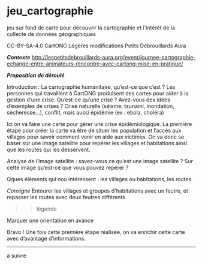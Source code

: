 # jeu_cartographie
jeu sur fond de carte pour découvrir la cartographie et l'intérêt de la collecte de données géographiques


CC-BY-SA-4.0 CartONG
Légères modifications Petits Débrouillards Aura

***Contexte***
http://lespetitsdebrouillards-aura.org/event/journee-cartographie-echange-entre-animateurs-rencontre-avec-cartong-mise-en-pratique/


***Proposition de déroulé***

Introduction : La cartographie humanitaire, qu’est-ce que c’est ? 
Les personnes qui travaillent à CartONG produisent des cartes pour aider à la gestion d’une crise.
Qu’est-ce qu’une crise ? Avez-vous des idées d’exemples de crises ? 
Crise naturelle (séisme, tsunami, inondation, sècheresse...), conflit, mais aussi épidémie (ex : ebola, choléra) 

Ici on va faire une carte pour gérer une crise épidémiologique. La première étape pour créer la carte va être de situer les population et l’accès aux villages pour savoir comment venir en aide aux victimes. On va donc se baser sur une image satellite pour repérer les villages et habitations ainsi que les routes qui les desservent. 

Analyse de l’image satellite : savez-vous ce qu’est une image satellite ? Sur cette image qu’est-ce que vous pouvez repérer ? 

Qques éléments qui nou intéressent :
les villages ou habitations, les routes

*Consigne*
Entourer les villages et groupes d'habitations avec un feutre, et repasser les routes avec deux feutres différents

>> légende

Marquer une orientation en avance

Bravo ! Une fois cette première étape réalisée, on va enrichir cette carte avec d’avantage d’informations. 

- - - -
à suivre


